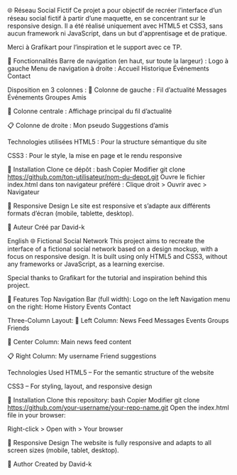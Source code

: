 🌐 Réseau Social Fictif
Ce projet a pour objectif de recréer l’interface d’un réseau social fictif à partir d’une maquette, en se concentrant sur le responsive design.
Il a été réalisé uniquement avec HTML5 et CSS3, sans aucun framework ni JavaScript, dans un but d'apprentisage et de pratique.

Merci à Grafikart pour l’inspiration et le support avec ce TP.

🔧 Fonctionnalités
Barre de navigation (en haut, sur toute la largeur) :
Logo à gauche
Menu de navigation à droite :
Accueil
Historique
Événements
Contact

Disposition en 3 colonnes :
📌 Colonne de gauche :
Fil d’actualité
Messages
Événements
Groupes
Amis

📰 Colonne centrale :
Affichage principal du fil d’actualité

📋 Colonne de droite :
Mon pseudo
Suggestions d’amis

Technologies utilisées
HTML5 : Pour la structure sémantique du site

CSS3 : Pour le style, la mise en page et le rendu responsive

🚀 Installation
Clone ce dépôt :
bash
Copier
Modifier
git clone https://github.com/ton-utilisateur/nom-du-depot.git
Ouvre le fichier index.html dans ton navigateur préféré :
Clique droit > Ouvrir avec > Navigateur

📱 Responsive Design
Le site est responsive et s’adapte aux différents formats d’écran (mobile, tablette, desktop).

👤 Auteur
Créé par David-k

English
🌐 Fictional Social Network
This project aims to recreate the interface of a fictional social network based on a design mockup, with a focus on responsive design.
It is built using only HTML5 and CSS3, without any frameworks or JavaScript, as a learning exercise.

Special thanks to Grafikart for the tutorial and inspiration behind this project.

🔧 Features
Top Navigation Bar (full width):
Logo on the left
Navigation menu on the right:
Home
History
Events
Contact

Three-Column Layout:
📌 Left Column:
News Feed
Messages
Events
Groups
Friends

📰 Center Column:
Main news feed content

📋 Right Column:
My username
Friend suggestions

Technologies Used
HTML5 – For the semantic structure of the website

CSS3 – For styling, layout, and responsive design

🚀 Installation
Clone this repository:
bash
Copier
Modifier
git clone https://github.com/your-username/your-repo-name.git
Open the index.html file in your browser:

Right-click > Open with > Your browser

📱 Responsive Design
The website is fully responsive and adapts to all screen sizes (mobile, tablet, desktop).

👤 Author
Created by David-k
